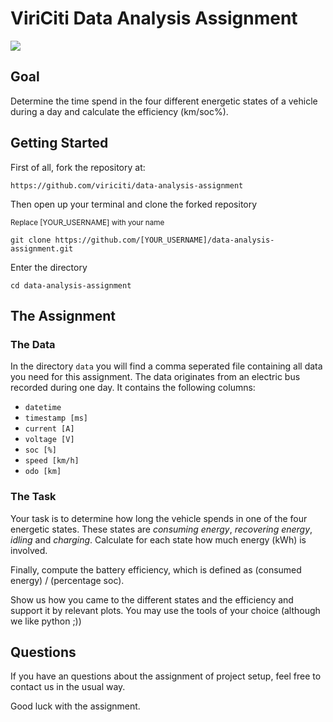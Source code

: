 # ViriCiti Data Analysis Assignment
![
](https://imgs.xkcd.com/comics/convincing.png)

## Goal
Determine the time spend in the four different energetic states of a vehicle during a day and calculate the efficiency (km/soc%).

## Getting Started
First of all, fork the repository at:

`https://github.com/viriciti/data-analysis-assignment`

Then open up your terminal and clone the forked repository

<sup>Replace [YOUR_USERNAME] with your name</sup>

`git clone https://github.com/[YOUR_USERNAME]/data-analysis-assignment.git`

Enter the directory

`cd data-analysis-assignment`

## The Assignment

### The Data
In the directory `data` you will find a comma seperated file containing all data you need for this
assignment. The data originates from an electric bus recorded during one day. It contains the following columns:
- `datetime`
- `timestamp [ms]`
- `current [A]`
- `voltage [V]`
- `soc [%]`
- `speed [km/h]`
- `odo [km]`

### The Task
Your task is to determine how long the vehicle spends in one of the four energetic states. 
These states are *consuming energy*, *recovering energy*, *idling* and *charging*.
Calculate for each state how much energy (kWh) is involved.

Finally, compute the battery efficiency, which is defined as (consumed energy) / (percentage soc).

Show us how you came to the different states and the efficiency and support it by relevant plots.
You may use the tools of your choice (although we like python ;))

## Questions
If you have an questions about the assignment of project setup, feel free to contact us in the usual
way.

Good luck with the assignment.
